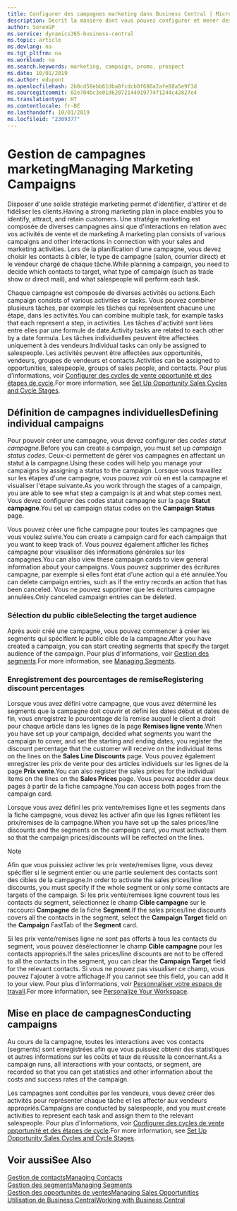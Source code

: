 ```yaml
---
title: Configurer des campagnes marketing dans Business Central | Microsoft Docs
description: Décrit la manière dont vous pouvez configurer et mener des campagnes marketing dans Business Central afin de vous aider à identifier et attirer des prospects et à fidéliser les clients.
author: SorenGP
ms.service: dynamics365-business-central
ms.topic: article
ms.devlang: na
ms.tgt_pltfrm: na
ms.workload: na
ms.search.keywords: marketing, campaign, promo, prospect
ms.date: 10/01/2019
ms.author: edupont
ms.openlocfilehash: 2b0cd58ebb61dba8fcdcb0f686a2afe88a5e9f3d
ms.sourcegitcommit: 02e704bc3e01d62072144919774f1244c42827e4
ms.translationtype: HT
ms.contentlocale: fr-BE
ms.lasthandoff: 10/01/2019
ms.locfileid: "2309377"
---
```

# <a name="managing-marketing-campaigns"></a><span data-ttu-id="6383c-103">Gestion de campagnes marketing</span><span class="sxs-lookup"><span data-stu-id="6383c-103">Managing Marketing Campaigns</span></span>
<span data-ttu-id="6383c-104">Disposer d'une solide stratégie marketing permet d'identifier, d'attirer et de fidéliser les clients.</span><span class="sxs-lookup"><span data-stu-id="6383c-104">Having a strong marketing plan in place enables you to identify, attract, and retain customers.</span></span> <span data-ttu-id="6383c-105">Une stratégie marketing est composée de diverses campagnes ainsi que d'interactions en relation avec vos activités de vente et de marketing.</span><span class="sxs-lookup"><span data-stu-id="6383c-105">A marketing plan consists of various campaigns and other interactions in connection with your sales and marketing activities.</span></span> <span data-ttu-id="6383c-106">Lors de la planification d'une campagne, vous devez choisir les contacts à cibler, le type de campagne (salon, courrier direct) et le vendeur chargé de chaque tâche.</span><span class="sxs-lookup"><span data-stu-id="6383c-106">While planning a campaign, you need to decide which contacts to target, what type of campaign (such as trade show or direct mail), and what salespeople will perform each task.</span></span>

<span data-ttu-id="6383c-107">Chaque campagne est composée de diverses activités ou actions.</span><span class="sxs-lookup"><span data-stu-id="6383c-107">Each campaign consists of various activities or tasks.</span></span> <span data-ttu-id="6383c-108">Vous pouvez combiner plusieurs tâches, par exemple les tâches qui représentent chacune une étape, dans les activités.</span><span class="sxs-lookup"><span data-stu-id="6383c-108">You can combine multiple task, for example tasks that each represent a step, in activities.</span></span> <span data-ttu-id="6383c-109">Les tâches d'activité sont liées entre elles par une formule de date.</span><span class="sxs-lookup"><span data-stu-id="6383c-109">Activity tasks are related to each other by a date formula.</span></span> <span data-ttu-id="6383c-110">Les tâches individuelles peuvent être affectées uniquement à des vendeurs.</span><span class="sxs-lookup"><span data-stu-id="6383c-110">Individual tasks can only be assigned to salespeople.</span></span> <span data-ttu-id="6383c-111">Les activités peuvent être affectées aux opportunités, vendeurs, groupes de vendeurs et contacts.</span><span class="sxs-lookup"><span data-stu-id="6383c-111">Activities can be assigned to opportunities, salespeople, groups of sales people, and contacts.</span></span> <span data-ttu-id="6383c-112">Pour plus d'informations, voir [Configurer des cycles de vente opportunité et des étapes de cycle](marketing-how-setup-opportunity-sales-cycles-stages.md).</span><span class="sxs-lookup"><span data-stu-id="6383c-112">For more information, see [Set Up Opportunity Sales Cycles and Cycle Stages](marketing-how-setup-opportunity-sales-cycles-stages.md).</span></span>

## <a name="defining-individual-campaigns"></a><span data-ttu-id="6383c-113">Définition de campagnes individuelles</span><span class="sxs-lookup"><span data-stu-id="6383c-113">Defining individual campaigns</span></span>
<span data-ttu-id="6383c-114">Pour pouvoir créer une campagne, vous devez configurer des *codes statut campagne*.</span><span class="sxs-lookup"><span data-stu-id="6383c-114">Before you can create a campaign, you must set up *campaign status codes*.</span></span> <span data-ttu-id="6383c-115">Ceux-ci permettent de gérer vos campagnes en affectant un statut à la campagne.</span><span class="sxs-lookup"><span data-stu-id="6383c-115">Using these codes will help you manage your campaigns by assigning a status to the campaign.</span></span> <span data-ttu-id="6383c-116">Lorsque vous travaillez sur les étapes d'une campagne, vous pouvez voir où en est la campagne et visualiser l'étape suivante.</span><span class="sxs-lookup"><span data-stu-id="6383c-116">As you work through the stages of a campaign, you are able to see what step a campaign is at and what step comes next.</span></span> <span data-ttu-id="6383c-117">Vous devez configurer des codes statut campagne sur la page **Statut campagne**.</span><span class="sxs-lookup"><span data-stu-id="6383c-117">You set up campaign status codes on the **Campaign Status** page.</span></span>

<span data-ttu-id="6383c-118">Vous pouvez créer une fiche campagne pour toutes les campagnes que vous voulez suivre.</span><span class="sxs-lookup"><span data-stu-id="6383c-118">You can create a campaign card for each campaign that you want to keep track of.</span></span> <span data-ttu-id="6383c-119">Vous pouvez également afficher les fiches campagne pour visualiser des informations générales sur les campagnes.</span><span class="sxs-lookup"><span data-stu-id="6383c-119">You can also view these campaign cards to view general information about your campaigns.</span></span>
<span data-ttu-id="6383c-120">Vous pouvez supprimer des écritures campagne, par exemple si elles font état d'une action qui a été annulée.</span><span class="sxs-lookup"><span data-stu-id="6383c-120">You can delete campaign entries, such as if the entry records an action that has been canceled.</span></span> <span data-ttu-id="6383c-121">Vous ne pouvez supprimer que les écritures campagne annulées.</span><span class="sxs-lookup"><span data-stu-id="6383c-121">Only canceled campaign entries can be deleted.</span></span>

### <a name="selecting-the-target-audience"></a><span data-ttu-id="6383c-122">Sélection du public cible</span><span class="sxs-lookup"><span data-stu-id="6383c-122">Selecting the target audience</span></span>
<span data-ttu-id="6383c-123">Après avoir créé une campagne, vous pouvez commencer à créer les segments qui spécifient le public cible de la campagne.</span><span class="sxs-lookup"><span data-stu-id="6383c-123">After you have created a campaign, you can start creating segments that specify the target audience of the campaign.</span></span> <span data-ttu-id="6383c-124">Pour plus d'informations, voir [Gestion des segments](marketing-segments.md).</span><span class="sxs-lookup"><span data-stu-id="6383c-124">For more information, see [Managing Segments](marketing-segments.md).</span></span>

### <a name="registering-discount-percentages"></a><span data-ttu-id="6383c-125">Enregistrement des pourcentages de remise</span><span class="sxs-lookup"><span data-stu-id="6383c-125">Registering discount percentages</span></span>
<span data-ttu-id="6383c-126">Lorsque vous avez défini votre campagne, que vous avez déterminé les segments que la campagne doit couvrir et défini les dates début et dates de fin, vous enregistrez le pourcentage de la remise auquel le client a droit pour chaque article dans les lignes de la page **Remises ligne vente**.</span><span class="sxs-lookup"><span data-stu-id="6383c-126">When you have set up your campaign, decided what segments you want the campaign to cover, and set the starting and ending dates, you register the discount percentage that the customer will receive on the individual items on the lines on the **Sales Line Discounts** page.</span></span> <span data-ttu-id="6383c-127">Vous pouvez également enregistrer les prix de vente pour des articles individuels sur les lignes de la page **Prix vente**.</span><span class="sxs-lookup"><span data-stu-id="6383c-127">You can also register the sales prices for the individual items on the lines on the **Sales Prices** page.</span></span> <span data-ttu-id="6383c-128">Vous pouvez accéder aux deux pages à partir de la fiche campagne.</span><span class="sxs-lookup"><span data-stu-id="6383c-128">You can access both pages from the campaign card.</span></span>

 <span data-ttu-id="6383c-129">Lorsque vous avez défini les prix vente/remises ligne et les segments dans la fiche campagne, vous devez les activer afin que les lignes reflètent les prix/remises de la campagne.</span><span class="sxs-lookup"><span data-stu-id="6383c-129">When you have set up the sales prices/line discounts and the segments on the campaign card, you must activate them so that the campaign prices/discounts will be reflected on the lines.</span></span>

> [!NOTE]  
>   <span data-ttu-id="6383c-130">Afin que vous puissiez activer les prix vente/remises ligne, vous devez spécifier si le segment entier ou une partie seulement des contacts sont des cibles de la campagne.</span><span class="sxs-lookup"><span data-stu-id="6383c-130">In order to activate the sales prices/line discounts, you must specify if the whole segment or only some contacts are targets of the campaign.</span></span> <span data-ttu-id="6383c-131">Si les prix vente/remises ligne couvrent tous les contacts du segment, sélectionnez le champ **Cible campagne** sur le raccourci **Campagne** de la fiche **Segment**.</span><span class="sxs-lookup"><span data-stu-id="6383c-131">If the sales prices/line discounts covers all the contacts in the segment, select the **Campaign Target** field on the **Campaign** FastTab of the **Segment** card.</span></span>

<span data-ttu-id="6383c-132">Si les prix vente/remises ligne ne sont pas offerts à tous les contacts du segment, vous pouvez désélectionner le champ **Cible campagne** pour les contacts appropriés.</span><span class="sxs-lookup"><span data-stu-id="6383c-132">If the sales prices/line discounts are not to be offered to all the contacts in the segment, you can clear the **Campaign Target** field for the relevant contacts.</span></span> <span data-ttu-id="6383c-133">Si vous ne pouvez pas visualiser ce champ, vous pouvez l'ajouter à votre affichage.</span><span class="sxs-lookup"><span data-stu-id="6383c-133">If you cannot see this field, you can add it to your view.</span></span> <span data-ttu-id="6383c-134">Pour plus d'informations, voir [Personnaliser votre espace de travail](ui-personalization-user.md).</span><span class="sxs-lookup"><span data-stu-id="6383c-134">For more information, see [Personalize Your Workspace](ui-personalization-user.md).</span></span>

## <a name="conducting-campaigns"></a><span data-ttu-id="6383c-135">Mise en place de campagnes</span><span class="sxs-lookup"><span data-stu-id="6383c-135">Conducting campaigns</span></span>
<span data-ttu-id="6383c-136">Au cours de la campagne, toutes les interactions avec vos contacts (segments) sont enregistrées afin que vous puissiez obtenir des statistiques et autres informations sur les coûts et taux de réussite la concernant.</span><span class="sxs-lookup"><span data-stu-id="6383c-136">As a campaign runs, all interactions with your contacts, or segment, are recorded so that you can get statistics and other information about the costs and success rates of the campaign.</span></span>

<span data-ttu-id="6383c-137">Les campagnes sont conduites par les vendeurs, vous devez créer des activités pour représenter chaque tâche et les affecter aux vendeurs appropriés.</span><span class="sxs-lookup"><span data-stu-id="6383c-137">Campaigns are conducted by salespeople, and you must create activities to represent each task and assign them to the relevant salespeople.</span></span> <span data-ttu-id="6383c-138">Pour plus d'informations, voir [Configurer des cycles de vente opportunité et des étapes de cycle](marketing-how-setup-opportunity-sales-cycles-stages.md).</span><span class="sxs-lookup"><span data-stu-id="6383c-138">For more information, see [Set Up Opportunity Sales Cycles and Cycle Stages](marketing-how-setup-opportunity-sales-cycles-stages.md).</span></span>

## <a name="see-also"></a><span data-ttu-id="6383c-139">Voir aussi</span><span class="sxs-lookup"><span data-stu-id="6383c-139">See Also</span></span>
[<span data-ttu-id="6383c-140">Gestion de contacts</span><span class="sxs-lookup"><span data-stu-id="6383c-140">Managing Contacts</span></span>](marketing-contacts.md)  
[<span data-ttu-id="6383c-141">Gestion des segments</span><span class="sxs-lookup"><span data-stu-id="6383c-141">Managing Segments</span></span>](marketing-segments.md)  
[<span data-ttu-id="6383c-142">Gestion des opportunités de ventes</span><span class="sxs-lookup"><span data-stu-id="6383c-142">Managing Sales Opportunities</span></span>](marketing-manage-sales-opportunities.md)  
[<span data-ttu-id="6383c-143">Utilisation de Business Central</span><span class="sxs-lookup"><span data-stu-id="6383c-143">Working with Business Central</span></span>](ui-work-product.md)  
